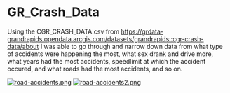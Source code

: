 # GR_Crash_Data

Using the CGR_CRASH_DATA.csv from https://grdata-grandrapids.opendata.arcgis.com/datasets/grandrapids::cgr-crash-data/about
I was able to go through and narrow down data from what type of accidents were happening the most, what sex drank and drive more,  
what years had the most accidents, speedlimit at which the accident occured, and what roads had the most accidents, and so on.  


[![road-accidents.png](https://i.postimg.cc/vH3TxMtv/road-accidents.png)](https://postimg.cc/8jfNx23F)
[![road-accidents2.png](https://i.postimg.cc/ryHYVRvG/road-accidents2.png)](https://postimg.cc/s1pJKxf1)
